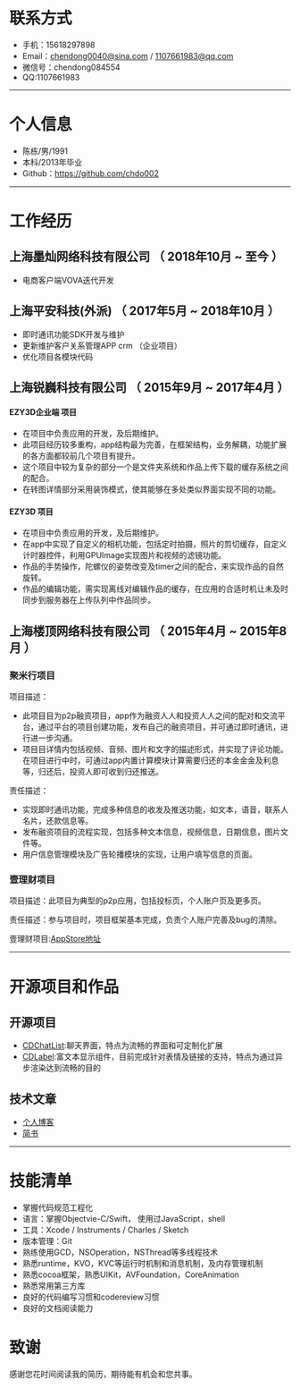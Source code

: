 <meta http-equiv="Content-Type" content="text/html; charset=utf-8">

# 联系方式
- 手机：15618297898
- Email：chendong0040@sina.com / 1107661983@qq.com
- 微信号：chendong084554
- QQ:1107661983

---

# 个人信息

 - 陈栋/男/1991
 - 本科/2013年毕业
 - Github：https://github.com/chdo002

---

# 工作经历

## 上海墨灿网络科技有限公司  （ 2018年10月 ~ 至今 ）

- 电商客户端VOVA迭代开发

## 上海平安科技(外派)  （ 2017年5月 ~ 2018年10月 ）

- 即时通讯功能SDK开发与维护
- 更新维护客户关系管理APP crm （企业项目）
- 优化项目各模块代码


## 上海锐巍科技有限公司 （ 2015年9月 ~ 2017年4月 ）

#### EZY3D企业端 项目

- 在项目中负责应用的开发，及后期维护。  
- 此项目经历较多重构，app结构最为完善，在框架结构，业务解耦，功能扩展的各方面都较前几个项目有提升。  
- 这个项目中较为复杂的部分一个是文件夹系统和作品上传下载的缓存系统之间的配合。
- 在转图详情部分采用装饰模式，使其能够在多处类似界面实现不同的功能。


#### EZY3D 项目

- 在项目中负责应用的开发，及后期维护。
- 在app中实现了自定义的相机功能，包括定时拍摄，照片的剪切缓存，自定义计时器控件，利用GPUImage实现图片和视频的滤镜功能。
- 作品的手势操作，陀螺仪的姿势改变及timer之间的配合，来实现作品的自然旋转。
- 作品的编辑功能，需实现离线对编辑作品的缓存，在应用的合适时机让未及时同步到服务器在上传队列中作品同步。



## 上海楼顶网络科技有限公司 （ 2015年4月 ~ 2015年8月 ）

### 聚米行项目
项目描述：

 - 此项⽬目为p2p融资项⽬，app作为融资⼈人和投资⼈人之间的配对和交流平台，通过平台的项⽬创建功能，发布⾃己的融资项⽬，并可通过即时通讯，进⾏进一步沟通。  
 - 项⽬目详情内包括视频、音频、图⽚和文字的描述形式，并实现了评论功能。在项⽬进⾏中时，可通过app内置计算模块计算需要归还的本⾦金金及利息等，归还后，投资⼈即可收到归还推送。  

责任描述：  

- 实现即时通讯功能，完成多种信息的收发及推送功能，如文本，语⾳，联系人名⽚，还款信息等。  
- 发布融资项⽬的流程实现，包括多种⽂本信息，视频信息，日期信息，图⽚文件等。  
- 用户信息管理模块及广告轮播模块的实现，让用户填写信息的页⾯。

### 壹理财项目

项目描述：此项目为典型的p2p应用，包括投标页，个人账户页及更多页。

责任描述：参与项目时，项目框架基本完成，负责个人账户完善及bug的清除。

壹理财项目:[AppStore地址](https://itunes.apple.com/cn/app/壹理财/id972300745?mt=8)


---

# 开源项目和作品

## 开源项目

 - [CDChatList](https://github.com/chdo002/CDChatList):聊天界面，特点为流畅的界面和可定制化扩展
 - [CDLabel](https://github.com/chdo002/CDLabel):富文本显示组件，目前完成针对表情及链接的支持，特点为通过异步渲染达到流畅的目的
 
## 技术文章

- [个人博客](https://chdo002.github.io)
- [简书](http://www.jianshu.com/u/1db409442048)

---
# 技能清单

- 掌握代码规范工程化
- 语言：掌握Objectvie-C/Swift， 使用过JavaScript，shell
- 工具：Xcode / Instruments / Charles / Sketch
- 版本管理：Git
- 熟练使用GCD，NSOperation，NSThread等多线程技术
- 熟悉runtime，KVO，KVC等运行时机制和消息机制，及内存管理机制
- 熟悉cocoa框架，熟悉UIKit，AVFoundation，CoreAnimation
- 熟悉常用第三方库
- 良好的代码编写习惯和codereview习惯
- 良好的文档阅读能力

# 致谢
感谢您花时间阅读我的简历，期待能有机会和您共事。
